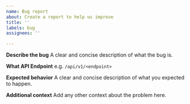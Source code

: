 ```yaml
---
name: Bug report
about: Create a report to help us improve
title: ''
labels: bug
assignees: ''

---
```


**Describe the bug**
A clear and concise description of what the bug is.

**What API Endpoint**
e.g. `/api/v1/<endpoint>`

**Expected behavior**
A clear and concise description of what you expected to happen.

**Additional context**
Add any other context about the problem here.
